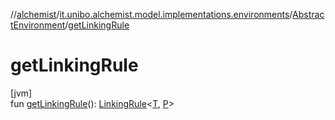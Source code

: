 //[alchemist](../../../index.md)/[it.unibo.alchemist.model.implementations.environments](../index.md)/[AbstractEnvironment](index.md)/[getLinkingRule](get-linking-rule.md)

# getLinkingRule

[jvm]\
fun [getLinkingRule](get-linking-rule.md)(): [LinkingRule](../../it.unibo.alchemist.model.interfaces/-linking-rule/index.md)<[T](../../it.unibo.alchemist.model.implementations.layers/-step-layer/index.md), [P](../../it.unibo.alchemist.model.interfaces/-route/index.md)>
